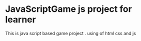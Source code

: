 # JavaScriptGame js project for learner 
This is java script based game project . using  of html  css and js  
